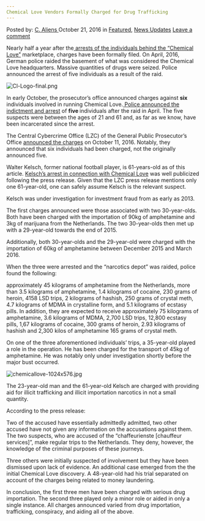 ```yaml
---
Chemical Love Vendors Formally Charged for Drug Trafficking
---
```

<article class="post-listing post-15977 post type-post status-publish format-standard has-post-thumbnail hentry category-deepdot-news category-news-updates tag-charged tag-chemical tag-drug tag-formally tag-love tag-trafficking tag-vendors">
    <div class="post-inner">
    <p class="post-meta">
    <span>Posted by: <a href="https://www.deepdotweb.com/author/caliens/" title="">C. Aliens </a></span>
    <span>October 21, 2016</span>
    <span>in <a href="https://www.deepdotweb.com/category/deepdot-news/" rel="category tag">Featured</a>, <a href="https://www.deepdotweb.com/category/news-updates/" rel="category tag">News Updates</a></span>
    <span><a href="https://www.deepdotweb.com/2016/10/21/chemical-love-vendors-formally-charged-drug-trafficking/#respond">Leave a comment</a></span>
    </p>
    <div class="clear"></div>
    <div class="entry">
    <p>Nearly half a year after the<a href="https://www.deepdotweb.com/2016/05/17/dark-web-vendor-chemical-love-busted-50-kg-drugs-seized/"> arrests of the individuals behind the “Chemical Love”</a> marketplace, charges have been formally filed. On April, 2016, German police raided the basement of what was considered the Chemical Love headquarters. Massive quantities of drugs were seized. Police announced the arrest of five individuals as a result of the raid.</p>
    <p><img class="wp-image-15978 aligncenter" src="https://www.deepdotweb.com/wp-content/uploads/2016/10/cl-logo-final-png.png" alt="Cl-Logo-final.png" srcset="https://www.deepdotweb.com/wp-content/uploads/2016/10/cl-logo-final-png.png 362w, https://www.deepdotweb.com/wp-content/uploads/2016/10/cl-logo-final-png-300x124.png 300w" sizes="(max-width: 362px) 100vw, 362px"/></p>
    <p>In early October, the prosecutor&#8217;s office announced charges against <strong>six </strong>individuals involved in running Chemical Love.<a href="http://www.stuttgarter-nachrichten.de/inhalt.affaere-um-walter-kelsch-bundesweiter-drogenring-ausgehoben.99efc357-376c-4f27-a9e1-2babeda92da9.html"> Police announced the indictment and arrest</a> of <strong>five </strong>individuals after the raid in April. The five suspects were between the ages of 21 and 61 and, as far as we know, have been incarcerated since the arrest.</p>
    <p>The Central Cybercrime Office (LZC) of the General Public Prosecutor&#8217;s Office <a href="http://www2.mjv.rlp.de/icc/justiz/nav/a0b/broker.jsp?uMen=a0bc3768-b0b2-11d4-a737-0050045687ab&amp;uCon=4f33243f-5e1b-7518-4119-d462e4e2711c&amp;uTem=aaaaaaaa-aaaa-aaaa-aaaa-000000000042">announced the charges</a> on October 11, 2016. Notably, they announced that six individuals had been charged, not the originally announced five.</p>
    <p>Walter Kelsch, former national football player, is 61-years-old as of this article. <a href="http://www.stuttgarter-nachrichten.de/inhalt.ermittlungen-gegen-walter-kelsch-ex-nationalspieler-in-schwierigkeiten.2be04ca8-b14a-40db-b829-b1e77bbb5021.html">Kelsch’s arrest in connection with Chemical Love</a> was well publicized following the press release. Given that the LZC press release mentions only one 61-year-old, one can safely assume Kelsch is the relevant suspect.</p>
    <p>Kelsch was under investigation for investment fraud from as early as 2013.</p>
    <p>The first charges announced were those associated with two 30-year-olds. Both have been charged with the importation of 90kg of amphetamine and 3kg of marijuana from the Netherlands. The two 30-year-olds then met up with a 29-year-old towards the end of 2015.</p>
    <p>Additionally, both 30-year-olds and the 29-year-old were charged with the importation of 60kg of amphetamine between December 2015 and March 2016.</p>
    <p>When the three were arrested and the “narcotics depot” was raided, police found the following:</p>
    <p>approximately 45 kilograms of amphetamine from the Netherlands, more than 3.5 kilograms of amphetamine, 1.4 kilograms of cocaine, 230 grams of heroin, 4158 LSD trips, 2 kilograms of hashish, 250 grams of crystal meth, 4.7 kilograms of MDMA in crystalline form, and 5.1 kilograms of ecstasy pills. In addition, they are expected to receive approximately 75 kilograms of amphetamine, 3.6 kilograms of MDMA, 2,700 LSD trips, 12,800 ecstasy pills, 1,67 kilograms of cocaine, 300 grams of heroin, 2.93 kilograms of hashish and 2,300 kilos of amphetamine 165 grams of crystal meth.</p>
    <p>On one of the three aforementioned individuals’ trips, a 35-year-old played a role in the operation. He has been charged for the transport of 45kg of amphetamine. He was notably only under investigation shortly before the major bust occurred.</p>
    <p><img class="wp-image-15979 aligncenter" src="https://www.deepdotweb.com/wp-content/uploads/2016/10/chemicallove-1024x576-jpg.jpeg" alt="chemicallove-1024x576.jpg" srcset="https://www.deepdotweb.com/wp-content/uploads/2016/10/chemicallove-1024x576-jpg.jpeg 1024w, https://www.deepdotweb.com/wp-content/uploads/2016/10/chemicallove-1024x576-jpg-300x169.jpeg 300w" sizes="(max-width: 1024px) 100vw, 1024px"/></p>
    <p>The 23-year-old man and the 61-year-old Kelsch are charged with providing aid for illicit trafficking and illicit importation narcotics in not a small quantity.</p>
    <p>According to the press release:</p>
    <p>Two of the accused have essentially admittedly admitted, two other accused have not given any information on the accusations against them. The two suspects, who are accused of the &#8220;chaffeurienste [chauffeur services]&#8221;, make regular trips to the Netherlands. They deny, however, the knowledge of the criminal purposes of these journeys.</p>
    <p>Three others were initially suspected of involvement but they have been dismissed upon lack of evidence. An additional case emerged from the the initial Chemical Love discovery. A 48-year-old had his trial separated on account of the charges being related to money laundering.</p>
    <p>In conclusion, the first three men have been charged with serious drug importation. The second three played only a minor role or aided in only a single instance. All charges announced varied from drug importation, trafficking, conspiracy, and aiding all of the above.</p>
    </div>
    <span style="display:none"><a href="https://www.deepdotweb.com/tag/charged/" rel="tag">charged</a> <a href="https://www.deepdotweb.com/tag/chemical/" rel="tag">chemical</a> <a href="https://www.deepdotweb.com/tag/drug/" rel="tag">drug</a> <a href="https://www.deepdotweb.com/tag/formally/" rel="tag">formally</a> <a href="https://www.deepdotweb.com/tag/love/" rel="tag">love</a> <a href="https://www.deepdotweb.com/tag/trafficking/" rel="tag">trafficking</a> <a href="https://www.deepdotweb.com/tag/vendors/" rel="tag">vendors</a></span> <span style="display:none" class="updated">2016-10-21</span>
    <div style="display:none" class="vcard author" itemprop="author" itemscope itemtype="http://schema.org/Person"><strong class="fn" itemprop="name"><a href="https://www.deepdotweb.com/author/caliens/" title="Posts by C. Aliens" rel="author">C. Aliens</a></strong></div>
    </div>
</article>

